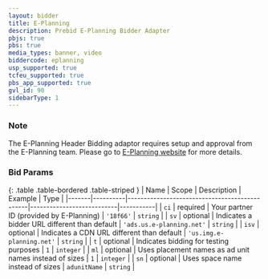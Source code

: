 ```yaml
---
layout: bidder
title: E-Planning
description: Prebid E-Planning Bidder Adapter
pbjs: true
pbs: true
media_types: banner, video
biddercode: eplanning
usp_supported: true
tcfeu_supported: true
pbs_app_supported: true
gvl_id: 90
sidebarType: 1
---
```




### Note

The E-Planning Header Bidding adaptor requires setup and approval from the E-Planning team. Please go to [E-Planning website](http://www.e-planning.net) for more details.

### Bid Params

{: .table .table-bordered .table-striped }
| Name  | Scope    | Description                                   | Example                   | Type      |
|-------|----------|-----------------------------------------------|---------------------------|-----------|
| `ci`  | required | Your partner ID (provided by E-Planning)      | `'18f66'`                 | `string`  |
| `sv`  | optional | Indicates a bidder URL different than default | `'ads.us.e-planning.net'` | `string`  |
| `isv` | optional | Indicates a CDN URL different than default    | `'us.img.e-planning.net'` | `string`  |
| `t`   | optional | Indicates bidding for testing purposes        | `1`                       | `integer` |
| `ml`  | optional | Uses placement names as ad unit names instead of sizes | `1`              | `integer` |
| `sn`  | optional | Uses space name instead of sizes              | `adunitName`              | `string`  |
